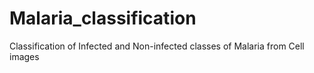 # Malaria_classification
Classification of Infected and Non-infected classes of Malaria from Cell images
